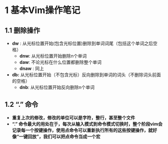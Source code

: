 # 1 基本Vim操作笔记
## 1.1 删除操作
- **dw** : 从光标位置开始(包含光标位置)删除到单词词尾（包括这个单词之后空格）
     - **dnw**:  从光标位置开始删除n个单词
     - **daw**: 不论光标在什么位置都删除整个单词
     - **dnaw** : 同上
- **db:** 从光标位置开始（不包含光标）反向删除到单词的词头（不删除词头前面的空格）
    -  **dnb**:  从光标位置开始反向删除n个单词
## 1.2 “.” 命令
- **重复上次的修改，修改的单位可以是字符，整行，甚至整个文件**
- **“.” 命令最大的用处在于，每次从输入模式到命令模式切换时，整个阶段vim会记录每一个按键操作，使用点命令可以重新执行所有的这些按键操作，就好像“一键回放”，我们可以把点命令当成一个宏**
